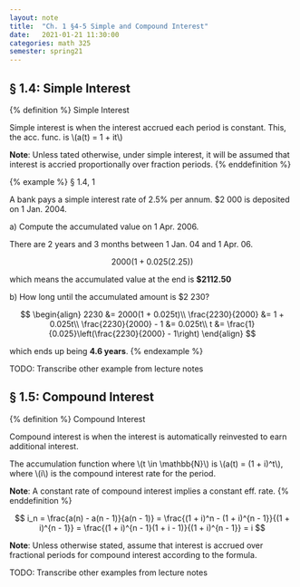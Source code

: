 ```yaml
---
layout: note
title:  "Ch. 1 §4-5 Simple and Compound Interest"
date:   2021-01-21 11:30:00
categories: math 325
semester: spring21
---
```


## § 1.4: Simple Interest

{% definition %}
Simple Interest

Simple interest is when the interest accrued each period is constant. This, the acc. func. is \\(a(t) = 1 + it\\)

**Note**: Unless tated otherwise, under simple interest, it will be assumed that interest is accried proportionally over fraction periods.
{% enddefinition %}

{% example %}
§ 1.4, 1

A bank pays a simple interest rate of 2.5% per annum. $2 000 is deposited on 1 Jan. 2004.

a) Compute the accumulated value on 1 Apr. 2006.

There are 2 years and 3 months between 1 Jan. 04 and 1 Apr. 06.

$$
2000(1 + 0.025(2.25))
$$

which means the accumulated value at the end is **$2112.50**

b) How long until the accumulated amount is $2 230?

$$
\begin{align}
2230 &= 2000(1 + 0.025t)\\
\frac{2230}{2000} &= 1 + 0.025t\\
\frac{2230}{2000} - 1 &= 0.025t\\
t &= \frac{1}{0.025}\left(\frac{2230}{2000} - 1\right)
\end{align}
$$

which ends up being **4.6 years**.
{% endexample %}

TODO: Transcribe other example from lecture notes

## § 1.5: Compound Interest
{% definition %}
Compound Interest

Compound interest is when the interest is automatically reinvested to earn additional interest.

The accumulation function where \\(t \in \mathbb{N}\\) is \\(a(t) = (1 + i)^t\\), where \\(i\\) is the compound interest rate for the period.

**Note**: A constant rate of compound interest implies a constant eff. rate.
{% enddefinition %}

$$
i_n = \frac{a(n) - a(n - 1)}{a(n - 1)} = \frac{(1 + i)^n - (1 + i)^{n - 1}}{(1 + i)^{n - 1}} = \frac{(1 + i)^{n - 1}(1 + i - 1)}{(1 + i)^{n - 1}} = i
$$

**Note**: Unless otherwise stated, assume that interest is accrued over fractional periods for compound interest according to the formula.

TODO: Transcribe other examples from lecture notes
